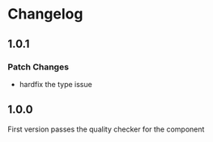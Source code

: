 # Changelog

## 1.0.1

### Patch Changes

- hardfix the type issue

## 1.0.0

First version passes the quality checker for the component
